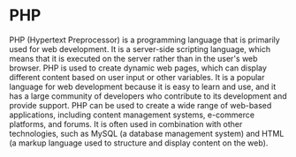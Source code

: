 # PHP
PHP (Hypertext Preprocessor) is a programming language that is primarily used for web development. It is a server-side scripting language, which means that it is executed on the server rather than in the user's web browser. PHP is used to create dynamic web pages, which can display different content based on user input or other variables. It is a popular language for web development because it is easy to learn and use, and it has a large community of developers who contribute to its development and provide support. PHP can be used to create a wide range of web-based applications, including content management systems, e-commerce platforms, and forums. It is often used in combination with other technologies, such as MySQL (a database management system) and HTML (a markup language used to structure and display content on the web).
